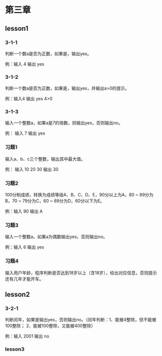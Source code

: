 # 第三章

## lesson1

### 3-1-1

判断一个数a是否为正数，如果是，输出yes。

例：输入 4  输出 yes

### 3-1-2

判断一个数a是否为正数，如果是，输出yes，并输出a>0的提示。

例：输入4 输出 yes 4>0

### 3-1-3

输入一个整数a，如果a是7的倍数，则输出yes，否则输出no。

例： 输入 7 输出 yes

### 习题1

输入a、b、c三个整数，输出其中最大值。

例： 输入 10 20 30 输出 30

### 习题2

100分制成绩，转换为成绩等级A、B、C、D、E，90分以上为A，80 ~ 89分为B，70 ~ 79分为C，60 ~ 69分为D，60分以下为E。

例：输入 90 输出 A

### 习题3

输入一个整数a，如果a为偶数输出yes，否则输出no。

例：输入 6 输出 yes

### 习题4

输入用户年龄，程序判断是否达到18岁以上（含18岁），给出对应信息，否则提示还有几年才能开车。

## lesson2

### 3-2-1

判断闰年，如果是输出yes，否则输出no。（闰年判断：1、能被4整除，但不能被100整除； 2、能被100整除，又能被400整除）

例：输入  2001 输出  no

### lesson3

